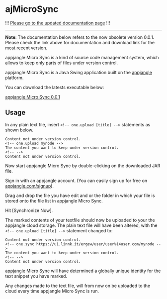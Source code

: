 ajMicroSync
==========

!!! [Please go to the updated documentation page](http://u1.linnk.it/qc8sbw/usr/apps/ajFileSync/docs/ajMicroSync.value.html) !!!

----

**Note**: The documentation below refers to the now obsolete version 0.0.1. Please check the link above for documentation and download link for the most recent version.

appjangle Micro Sync is a kind of source code management system, which allows to keep only parts of files under version control.

appjangle Micro Sync is a Java Swing application built on the [appjangle](http://appjangle.com) platform.

You can download the latests executable below:

[appjangle Micro Sync 0.0.1](https://dl.dropbox.com/u/957046/onedb/apps/ajMicroSync-0.0.1-standalone.jar)

## Usage

In any plain text file, insert `<!-- one.upload [title] -->` statements as shown below.

    Content not under version control.
    <!-- one.upload mynode -->
    The content you want to keep under version control.
    <!-- -->
    Content not under version control.
    
Now start appjangle Micro Sync by double-clicking on the downloaded JAR file.

Sign in with an appjangle account. (You can easily sign up for free on [appjangle.com/signup](http://appjangle.com)).

Drag and drop the file you have edit and or the folder in which your file is stored onto the file list in appjangle Micro Sync.

Hit [Synchronize Now].

The marked contents of your textfile should now be uploaded to your the appjangle cloud storage. The plain text file will have been altered, with the `<!-- one.upload [title] -->` statement changed to:

    Content not under version control.
    <!-- one.sync https://u1.linnk.it/ergew/user/user%14user.com/mynode -->
    The content you want to keep under version control.
    <!-- -->
    Content not under version control.
    
appjangle Micro Sync will have determined a globally unique identity for the text snippet you have marked.

Any changes made to the text file, will from now on be uploaded to the cloud every time appjangle Micro Sync is run.